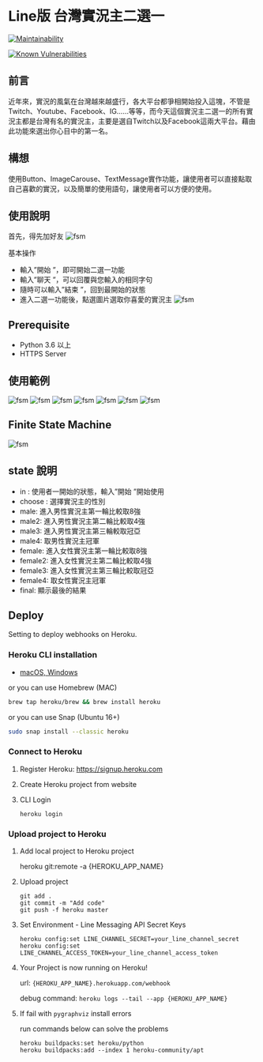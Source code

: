 # Line版 台灣實況主二選一

[![Maintainability](https://api.codeclimate.com/v1/badges/dc7fa47fcd809b99d087/maintainability)](https://codeclimate.com/github/NCKU-CCS/TOC-Project-2020/maintainability)

[![Known Vulnerabilities](https://snyk.io/test/github/NCKU-CCS/TOC-Project-2020/badge.svg)](https://snyk.io/test/github/NCKU-CCS/TOC-Project-2020)


## 前言
近年來，實況的風氣在台灣越來越盛行，各大平台都爭相開始投入這塊，不管是Twitch、Youtube、Facebook、IG……等等，而今天這個實況主二選一的所有實況主都是台灣有名的實況主，主要是選自Twitch以及Facebook這兩大平台。藉由此功能來選出你心目中的第一名。

## 構想
使用Button、ImageCarouse、TextMessage實作功能，讓使用者可以直接點取自己喜歡的實況，以及簡單的使用語句，讓使用者可以方便的使用。

## 使用說明
首先，得先加好友
![fsm](./img/QRcode.jpg)

基本操作
* 輸入”開始 ”，即可開始二選一功能
* 輸入”聊天 ”，可以回覆與您輸入的相同字句
* 隨時可以輸入”結束 ”，回到最開始的狀態
* 進入二選一功能後，點選圖片選取你喜愛的實況主
![fsm](./img/ex1.jpg)

## Prerequisite
* Python 3.6 以上
* HTTPS Server

## 使用範例
![fsm](./img/introduce.jpg)
![fsm](./img/choose_sexual.jpg)
![fsm](./img/choose_one.jpg)
![fsm](./img/final_result.jpg)
![fsm](./img/fsm_function.jpg)
![fsm](./img/chat_function.jpg)
![fsm](./img/leave_chat.jpg)

## Finite State Machine
![fsm](./img/fsm.jpg)

## state 說明
* in : 使用者一開始的狀態，輸入”開始 ”開始使用
* choose : 選擇實況主的性別
* male: 進入男性實況主第一輪比較取8強
* male2: 進入男性實況主第二輪比較取4強
* male3: 進入男性實況主第三輪較取冠亞
* male4: 取男性實況主冠軍
* female: 進入女性實況主第一輪比較取8強
* female2: 進入女性實況主第二輪比較取4強
* female3: 進入女性實況主第三輪比較取冠亞
* female4: 取女性實況主冠軍
* final: 顯示最後的結果

## Deploy
Setting to deploy webhooks on Heroku.

### Heroku CLI installation

* [macOS, Windows](https://devcenter.heroku.com/articles/heroku-cli)

or you can use Homebrew (MAC)
```sh
brew tap heroku/brew && brew install heroku
```

or you can use Snap (Ubuntu 16+)
```sh
sudo snap install --classic heroku
```

### Connect to Heroku

1. Register Heroku: https://signup.heroku.com

2. Create Heroku project from website

3. CLI Login

	`heroku login`

### Upload project to Heroku

1. Add local project to Heroku project

	heroku git:remote -a {HEROKU_APP_NAME}

2. Upload project

	```
	git add .
	git commit -m "Add code"
	git push -f heroku master
	```

3. Set Environment - Line Messaging API Secret Keys

	```
	heroku config:set LINE_CHANNEL_SECRET=your_line_channel_secret
	heroku config:set LINE_CHANNEL_ACCESS_TOKEN=your_line_channel_access_token
	```

4. Your Project is now running on Heroku!

	url: `{HEROKU_APP_NAME}.herokuapp.com/webhook`

	debug command: `heroku logs --tail --app {HEROKU_APP_NAME}`

5. If fail with `pygraphviz` install errors

	run commands below can solve the problems
	```
	heroku buildpacks:set heroku/python
	heroku buildpacks:add --index 1 heroku-community/apt
	```
